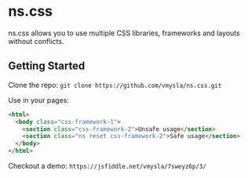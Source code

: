 # ns.css
ns.css allows you to use multiple CSS libraries, frameworks and layouts without conflicts.

## Getting Started

Clone the repo: `git clone https://github.com/vmysla/ns.css.git`

Use in your pages:

``` html
<html>
  <body class="css-framework-1">
  	<section class="css-framework-2">Unsafe usage</section>
  	<section class="ns reset css-framework-2">Safe usage</section>
  </body>
</html>
```

Checkout a demo: `https://jsfiddle.net/vmysla/7sweyz6p/3/`